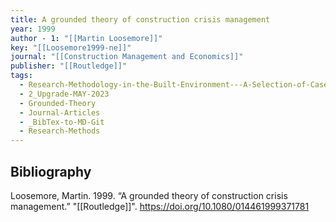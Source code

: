 ```yaml
---
title: A grounded theory of construction crisis management
year: 1999
author - 1: "[[Martin Loosemore]]"
key: "[[Loosemore1999-ne]]"
journal: "[[Construction Management and Economics]]"
publisher: "[[Routledge]]"
tags:
  - Research-Methodology-in-the-Built-Environment---A-Selection-of-Case-Studies
  - 2_Upgrade-MAY-2023
  - Grounded-Theory
  - Journal-Articles
  - _BibTex-to-MD-Git
  - Research-Methods
---
```


## Bibliography
Loosemore, Martin. 1999. “A grounded theory of construction crisis management.” "[[Routledge]]". https://doi.org/10.1080/014461999371781